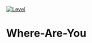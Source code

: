 <!-- ALL-CONTRIBUTORS-BADGE:START - Do not remove or modify this section -->
[![Level](https://img.shields.io/badge/Level-Easy-green.svg?style=flat-square)](#contributors-)
<!-- ALL-CONTRIBUTORS-BADGE:END -->
# Where-Are-You
